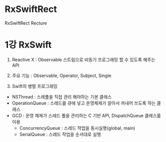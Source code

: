 # RxSwiftRect
RxSwiftRect Recture

1강 RxSwift
===========
1. Reactive X : Observable 스트림으로 비동기 프로그래밍 할 수 있도록 해주는 API

2. 주요 기능 : Observable, Operator, Subject, Single

3. Swift의 병렬 프로그래밍
* NSThread : 스레풀을 직접 관리 해야하는 기본 클래스
* OperationQueue : 스레드를 큐에 넣고 운영체제가 알아서 꺼내어 쓰도록 하는 클래스
* GCD : 운영 체제가 스레드 풀을 관리하는 C 기반 API, DispatchQueue 클래스를 이용
    - ConcurrencyQueue : 스레드 작업을 동시실행(global, main)
    - SerialQueue : 스레드 작업을 순서대로 실행
